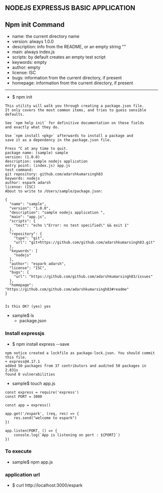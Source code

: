 ## NODEJS EXPRESSJS BASIC APPLICATION 

## Npm init Command 
* name: the current directory name
* version: always 1.0.0
* description: info from the README, or an empty string ""
* main: always index.js
* scripts: by default creates an empty test script
* keywords: empty
* author: empty
* license: ISC
* bugs: information from the current directory, if present
* homepage: information from the current directory, if present

---

* $ npm init 
```
This utility will walk you through creating a package.json file.
It only covers the most common items, and tries to guess sensible defaults.

See `npm help init` for definitive documentation on these fields
and exactly what they do.

Use `npm install <pkg>` afterwards to install a package and
save it as a dependency in the package.json file.

Press ^C at any time to quit.
package name: (sample) sample
version: (1.0.0) 
description: sample nodejs application 
entry point: (index.js) app.js
test command: 
git repository: github.com/adarshkumarsingh83
keywords: nodejs
author: espark adarsh 
license: (ISC) 
About to write to /Users/sample/package.json:

{
  "name": "sample",
  "version": "1.0.0",
  "description": "sample nodejs application ",
  "main": "app.js",
  "scripts": {
    "test": "echo \"Error: no test specified\" && exit 1"
  },
  "repository": {
    "type": "git",
    "url": "git+https://github.com/github.com/adarshkumarsingh83.git"
  },
  "keywords": [
    "nodejs"
  ],
  "author": "espark adarsh",
  "license": "ISC",
  "bugs": {
    "url": "https://github.com/github.com/adarshkumarsingh83/issues"
  },
  "homepage": "https://github.com/github.com/adarshkumarsingh83#readme"
}


Is this OK? (yes) yes
```
* sample$ ls 
  * package.json

### Install expressjs 
* $ npm install express --save 
```
npm notice created a lockfile as package-lock.json. You should commit this file.
+ express@4.17.1
added 50 packages from 37 contributors and audited 50 packages in 2.831s
found 0 vulnerabilities
```

* sample$ touch app.js 
```
const express = require('express')
const PORT = 3000

const app = express()

app.get('/espark', (req, res) => {
    res.send("welcome to espark")
})

app.listen(PORT, () => {
    console.log(`App is listening on port : ${PORT}`)
})
```

### To execute 
* sample$ npm app.js 

### application url 
* $ curl http://localhost:3000/espark